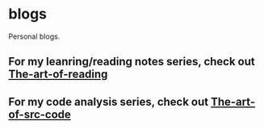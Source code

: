 # blogs

Personal blogs. 

## For my leanring/reading notes series, check out [The-art-of-reading](https://github.com/n0ruSh/the-art-of-reading)

## For my code analysis series, check out [The-art-of-src-code](https://github.com/n0ruSh/the-art-of-src-code)
